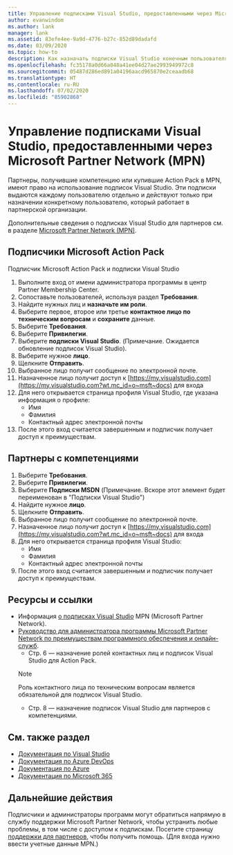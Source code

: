 ```yaml
---
title: Управление подписками Visual Studio, предоставленными через Microsoft Partner Network (MPN) | Документы Майкрософт
author: evanwindom
ms.author: lank
manager: lank
ms.assetid: 83efe4ee-9a9d-4776-b27c-852d89dadafd
ms.date: 03/09/2020
ms.topic: how-to
description: Как назначать подписки Visual Studio конечным пользователям для партнеров MPN.
ms.openlocfilehash: fc35178a0d66a048a41ee04d27ae2993949972c8
ms.sourcegitcommit: 05487d286ed891a04196aacd965870e2ceaadb68
ms.translationtype: HT
ms.contentlocale: ru-RU
ms.lasthandoff: 07/02/2020
ms.locfileid: "85902868"
---
```

# <a name="manage-visual-studio-subscriptions-offered-through-the-microsoft-partner-network-mpn"></a>Управление подписками Visual Studio, предоставленными через Microsoft Partner Network (MPN)
Партнеры, получившие компетенцию или купившие Action Pack в MPN, имеют право на использование подписок Visual Studio. Эти подписки выдаются каждому пользователю отдельно и действуют только при назначении конкретному пользователю, который работает в партнерской организации.

Дополнительные сведения о подписках Visual Studio для партнеров см. в разделе [Microsoft Partner Network (MPN)](program-mpn.md).

## <a name="microsoft-action-pack-subscribers"></a>Подписчики Microsoft Action Pack
Подписчик Microsoft Action Pack и подписки Visual Studio
1. Выполните вход от имени администратора программы в центр Partner Membership Center.
2. Сопоставьте пользователей, используя раздел **Требования**.
3. Найдите нужных лиц и **назначьте им роли**.
4. Выберите первое, второе или третье **контактное лицо по техническим вопросам** и **сохраните** данные.
5. Выберите **Требования**.
6. Выберите **Привилегии**.
7. Выберите **подписки Visual Studio**. (Примечание. Ожидается обновление подписок Visual Studio).
8. Выберите нужное **лицо**.
9. Щелкните **Отправить**.
10. Выбранное лицо получит сообщение по электронной почте.
11. Назначенное лицо получит доступ к [https://my.visualstudio.com](https://my.visualstudio.com?wt.mc_id=o~msft~docs) для входа
12. Для него открывается страница профиля Visual Studio, где указана информация о профиле:
    - Имя
    - Фамилия
    - Контактный адрес электронной почты
13. После этого вход считается завершенным и подписчик получает доступ к преимуществам.

## <a name="competency-partners"></a>Партнеры с компетенциями
1. Выберите **Требования**.
2. Выберите **Привилегии**.
3. Выберите **Подписки MSDN** (Примечание. Вскоре этот элемент будет переименован в "Подписки Visual Studio")
4. Найдите нужное **лицо**.
5. Щелкните **Отправить**.
6. Выбранное лицо получит сообщение по электронной почте.
7. Назначенное лицо получит доступ к [https://my.visualstudio.com](https://my.visualstudio.com?wt.mc_id=o~msft~docs) для входа
8. Для него открывается страница профиля Visual Studio:
    - Имя
    - Фамилия
    - Контактный адрес электронной почты
9. После этого вход считается завершенным и подписчик получает доступ к преимуществам.

## <a name="resources-and-references"></a>Ресурсы и ссылки
- Информация [о подписках Visual Studio](https://partner.microsoft.com/membership/msdn-subscriptions) MPN (Microsoft Partner Network).
- [Руководство для администратора программы Microsoft Partner Network по преимуществам программного обеспечения и онлайн-служб](https://assetsprod.microsoft.com/mpn/Program-Administrator-Guide-to-Software-and-Online-Services-Benefits).
  - Стр. 6 — назначение ролей контактных лиц и подписок Visual Studio для Action Pack.
  > [!NOTE]
  > Роль контактного лица по техническим вопросам является обязательной для подписок Visual Studio.
  - Стр. 8 — назначение подписок Visual Studio для партнеров с компетенциями.

## <a name="see-also"></a>См. также раздел
- [Документация по Visual Studio](https://docs.microsoft.com/visualstudio/)
- [Документация по Azure DevOps](https://docs.microsoft.com/azure/devops/)
- [Документация по Azure](https://docs.microsoft.com/azure/)
- [Документация по Microsoft 365](https://docs.microsoft.com/microsoft-365/)

## <a name="next-steps"></a>Дальнейшие действия
Подписчики и администраторы программ могут обратиться напрямую в службу поддержки Microsoft Partner Network, чтобы устранить любые проблемы, в том числе с доступом к подпискам. Посетите страницу [поддержки для партнеров](https://partner.microsoft.com/support), чтобы получить помощь. (Для входа нужно ввести учетные данные MPN.)


